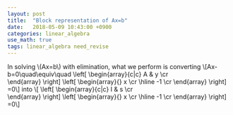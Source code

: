 ```yaml
---
layout: post
title:  "Block representation of Ax=b"
date:   2018-05-09 10:43:00 +0900
categories: linear_algebra
use_math: true
tags: linear_algebra need_revise
---
```

In solving \\(Ax=b\\) with elimination, what we perform is converting
\\[Ax-b=0\quad\equiv\quad
\left[
	\begin{array}{c|c}
	A & y \cr	
	\end{array}
\right]
\left[
	\begin{array}{}
	x \cr
	\hline
	-1 \cr
	\end{array}
\right]
=0\\] into
\\[
\left[
	\begin{array}{c|c}
	I & s \cr	
	\end{array}
\right]
\left[
	\begin{array}{}
	x \cr
	\hline
	-1 \cr
	\end{array}
\right]
=0\\]